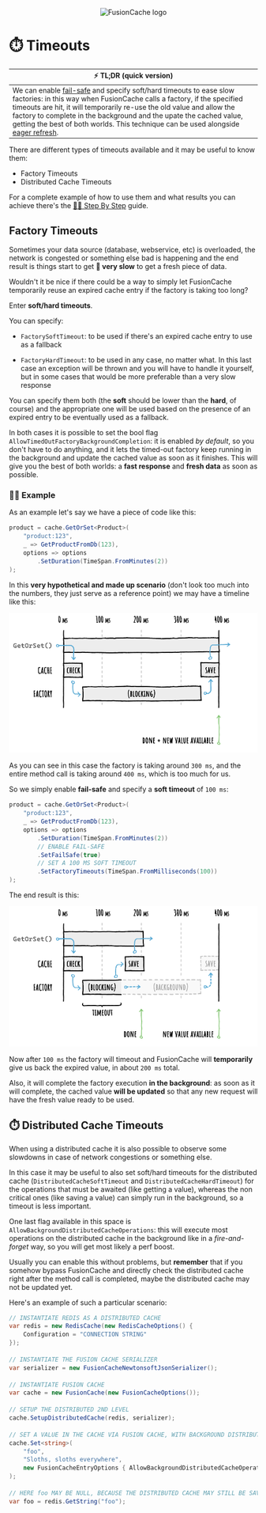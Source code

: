 <div align="center">

![FusionCache logo](logo-128x128.png)

</div>

# ⏱️ Timeouts

| ⚡ TL;DR (quick version) |
| -------- |
| We can enable [fail-safe](FailSafe.md) and specify soft/hard timeouts to ease slow factories: in this way when FusionCache calls a factory, if the specified timeouts are hit, it will temporarily re-use the old value and allow the factory to complete in the background and the upate the cached value, getting the best of both worlds. This technique can be used alongside [eager refresh](EagerRefresh.md). |

There are different types of timeouts available and it may be useful to know them:
- Factory Timeouts
- Distributed Cache Timeouts

For a complete example of how to use them and what results you can achieve there's the [👩‍🏫 Step By Step](StepByStep.md) guide.
## Factory Timeouts

Sometimes your data source (database, webservice, etc) is overloaded, the network is congested or something else bad is happening and the end result is things start to get **:snail: very slow** to get a fresh piece of data.

Wouldn't it be nice if there could be a way to simply let FusionCache temporarily reuse an expired cache entry if the factory is taking too long?

Enter **soft/hard timeouts**.

You can specify:

- `FactorySoftTimeout`: to be used if there's an expired cache entry to use as a fallback

- `FactoryHardTimeout`: to be used in any case, no matter what. In this last case an exception will be thrown and you will have to handle it yourself, but in some cases that would be more preferable than a very slow response

You can specify them both (the **soft** should be lower than the **hard**, of course) and the appropriate one will be used based on the presence of an expired entry to be eventually used as a fallback.

In both cases it is possible to set the bool flag `AllowTimedOutFactoryBackgroundCompletion`: it is enabled *by default*, so you don't have to do anything, and it lets the timed-out factory keep running in the background and update the cached value as soon as it finishes. This will give you the best of both worlds: a **fast response** and **fresh data** as soon as possible.

### 👩‍💻 Example
As an example let's say we have a piece of code like this:

```csharp
product = cache.GetOrSet<Product>(
    "product:123",
    _ => GetProductFromDb(123),
    options => options
        .SetDuration(TimeSpan.FromMinutes(2))
);
```

In this **very hypothetical and made up scenario** (don't look too much into the numbers, they just serve as a reference point) we may have a timeline like this:

![Timeline Without Timeouts](images/timeouts-timeline-blocking.png)

As you can see in this case the factory is taking around `300 ms`, and the entire method call is taking around `400 ms`, which is too much for us.

So we simply enable **fail-safe** and specify a **soft timeout** of `100 ms`:

```csharp
product = cache.GetOrSet<Product>(
    "product:123",
    _ => GetProductFromDb(123),
    options => options
        .SetDuration(TimeSpan.FromMinutes(2))
        // ENABLE FAIL-SAFE
        .SetFailSafe(true)
        // SET A 100 MS SOFT TIMEOUT
        .SetFactoryTimeouts(TimeSpan.FromMilliseconds(100))
);
```

The end result is this:

![Timeline With Timeouts](images/timeouts-timeline-background.png)

Now after `100 ms` the factory will timeout and FusionCache will **temporarily** give us back the expired value, in about `200 ms` total.

Also, it will complete the factory execution **in the background**: as soon as it will complete, the cached value **will be updated** so that any new request will have the fresh value ready to be used.


## ⏱️ Distributed Cache Timeouts

When using a distributed cache it is also possible to observe some slowdowns in case of network congestions or something else.

In this case it may be useful to also set soft/hard timeouts for the distributed cache (`DistributedCacheSoftTimeout` and `DistributedCacheHardTimeout`) for the operations that must be awaited (like getting a value), whereas the non critical ones (like saving a value) can simply run in the background, so a timeout is less important.

One last flag available in this space is `AllowBackgroundDistributedCacheOperations`: this will execute most operations on the distributed cache in the background like in a *fire-and-forget* way, so you will get most likely a perf boost.

Usually you can enable this without problems, but **remember** that if you somehow bypass FusionCache and directly check the distributed cache right after the method call is completed, maybe the distributed cache may not be updated yet.

Here's an example of such a particular scenario:

```csharp
// INSTANTIATE REDIS AS A DISTRIBUTED CACHE
var redis = new RedisCache(new RedisCacheOptions() {
    Configuration = "CONNECTION STRING"
});

// INSTANTIATE THE FUSION CACHE SERIALIZER
var serializer = new FusionCacheNewtonsoftJsonSerializer();

// INSTANTIATE FUSION CACHE
var cache = new FusionCache(new FusionCacheOptions());

// SETUP THE DISTRIBUTED 2ND LEVEL
cache.SetupDistributedCache(redis, serializer);

// SET A VALUE IN THE CACHE VIA FUSION CACHE, WITH BACKGROUND DISTRIBUTED OPERATIONS
cache.Set<string>(
    "foo",
    "Sloths, sloths everywhere",
    new FusionCacheEntryOptions { AllowBackgroundDistributedCacheOperations = true }
);

// HERE foo MAY BE NULL, BECAUSE THE DISTRIBUTED CACHE MAY STILL BE SAVING THE VALUE IN THE BACKGROUND
var foo = redis.GetString("foo");
```

